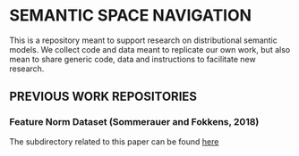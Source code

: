 # SEMANTIC SPACE NAVIGATION

This is a repository meant to support research on distributional semantic models. We collect code and data meant to replicate our own work, but also mean to share generic code, data and instructions to facilitate new research.

## PREVIOUS WORK REPOSITORIES

### Feature Norm Dataset (Sommerauer and Fokkens, 2018)

The subdirectory related to this paper can be found [here](https://github.com/cltl/semantic_space_navigation/tree/master/projects/semantic_property_space)


